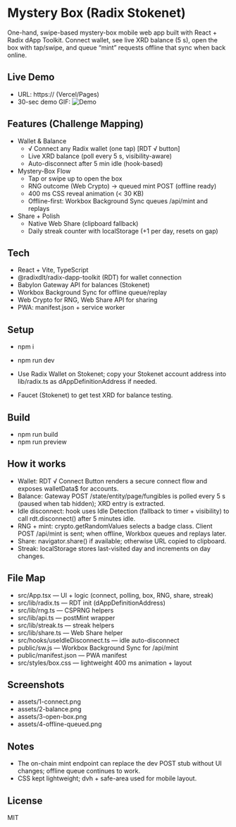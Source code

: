 # Mystery Box (Radix Stokenet)

One-hand, swipe-based mystery-box mobile web app built with React + Radix dApp Toolkit. Connect wallet, see live XRD balance (5 s), open the box with tap/swipe, and queue “mint” requests offline that sync when back online.

## Live Demo
- URL: https://<your-live-url> (Vercel/Pages)
- 30-sec demo GIF: ![Demo](assets/demo.gif)

## Features (Challenge Mapping)
- Wallet & Balance
  - √ Connect any Radix wallet (one tap) [RDT √ button]
  - Live XRD balance (poll every 5 s, visibility-aware)
  - Auto-disconnect after 5 min idle (hook-based)
- Mystery-Box Flow
  - Tap or swipe up to open the box
  - RNG outcome (Web Crypto) → queued mint POST (offline ready)
  - 400 ms CSS reveal animation (< 30 KB)
  - Offline-first: Workbox Background Sync queues /api/mint and replays
- Share + Polish
  - Native Web Share (clipboard fallback)
  - Daily streak counter with localStorage (+1 per day, resets on gap)

## Tech
- React + Vite, TypeScript
- @radixdlt/radix-dapp-toolkit (RDT) for wallet connection
- Babylon Gateway API for balances (Stokenet)
- Workbox Background Sync for offline queue/replay
- Web Crypto for RNG, Web Share API for sharing
- PWA: manifest.json + service worker

## Setup
- npm i
- npm run dev

- Use Radix Wallet on Stokenet; copy your Stokenet account address into lib/radix.ts as dAppDefinitionAddress if needed.
- Faucet (Stokenet) to get test XRD for balance testing.

## Build
- npm run build
- npm run preview


## How it works
- Wallet: RDT √ Connect Button renders a secure connect flow and exposes walletData$ for accounts.
- Balance: Gateway POST /state/entity/page/fungibles is polled every 5 s (paused when tab hidden); XRD entry is extracted.
- Idle disconnect: hook uses Idle Detection (fallback to timer + visibility) to call rdt.disconnect() after 5 minutes idle.
- RNG + mint: crypto.getRandomValues selects a badge class. Client POST /api/mint is sent; when offline, Workbox queues and replays later.
- Share: navigator.share() if available; otherwise URL copied to clipboard.
- Streak: localStorage stores last-visited day and increments on day changes.

## File Map
- src/App.tsx — UI + logic (connect, polling, box, RNG, share, streak)
- src/lib/radix.ts — RDT init (dAppDefinitionAddress)
- src/lib/rng.ts — CSPRNG helpers
- src/lib/api.ts — postMint wrapper
- src/lib/streak.ts — streak helpers
- src/lib/share.ts — Web Share helper
- src/hooks/useIdleDisconnect.ts — idle auto-disconnect
- public/sw.js — Workbox Background Sync for /api/mint
- public/manifest.json — PWA manifest
- src/styles/box.css — lightweight 400 ms animation + layout

## Screenshots
- assets/1-connect.png
- assets/2-balance.png
- assets/3-open-box.png
- assets/4-offline-queued.png

## Notes
- The on-chain mint endpoint can replace the dev POST stub without UI changes; offline queue continues to work.
- CSS kept lightweight; dvh + safe-area used for mobile layout.

## License
MIT
